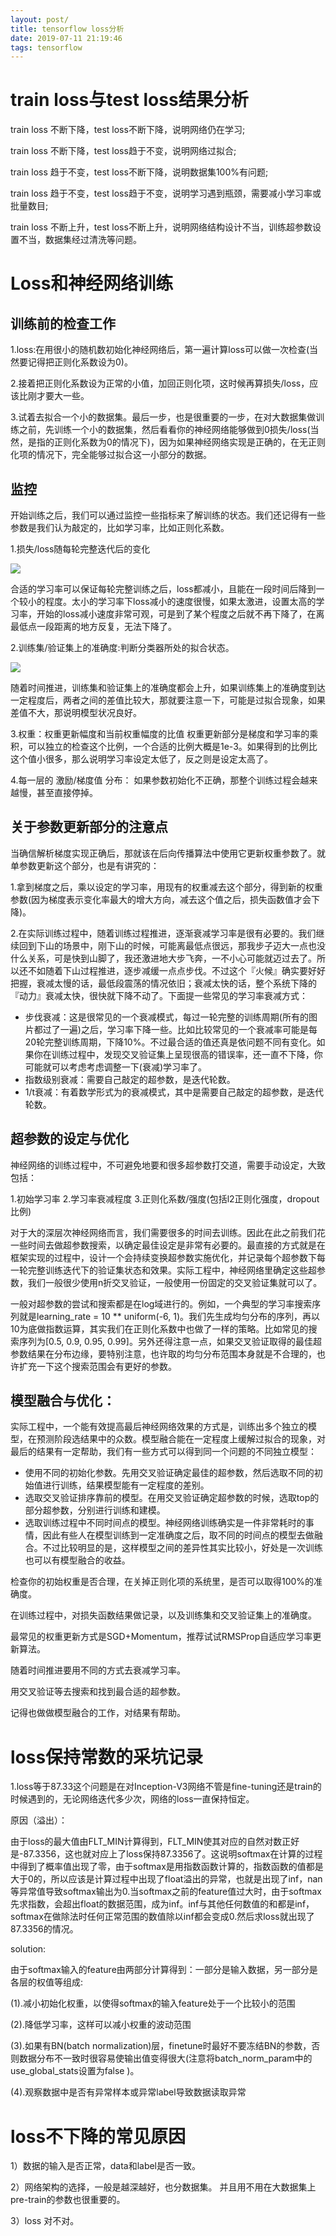 ```yaml
---
layout: post/
title: tensorflow loss分析
date: 2019-07-11 21:19:46
tags: tensorflow
---
```


# train loss与test loss结果分析

train loss 不断下降，test loss不断下降，说明网络仍在学习;

train loss 不断下降，test loss趋于不变，说明网络过拟合;

train loss 趋于不变，test loss不断下降，说明数据集100%有问题;

train loss 趋于不变，test loss趋于不变，说明学习遇到瓶颈，需要减小学习率或批量数目;

train loss 不断上升，test loss不断上升，说明网络结构设计不当，训练超参数设置不当，数据集经过清洗等问题。

# Loss和神经网络训练
## 训练前的检查工作
1.loss:在用很小的随机数初始化神经网络后，第一遍计算loss可以做一次检查(当然要记得把正则化系数设为0)。

2.接着把正则化系数设为正常的小值，加回正则化项，这时候再算损失/loss，应该比刚才要大一些。

3.试着去拟合一个小的数据集。最后一步，也是很重要的一步，在对大数据集做训练之前，先训练一个小的数据集，然后看看你的神经网络能够做到0损失/loss(当然，是指的正则化系数为0的情况下)，因为如果神经网络实现是正确的，在无正则化项的情况下，完全能够过拟合这一小部分的数据。
## 监控
开始训练之后，我们可以通过监控一些指标来了解训练的状态。我们还记得有一些参数是我们认为敲定的，比如学习率，比如正则化系数。

1.损失/loss随每轮完整迭代后的变化

![](/train-loss/1.JPG)

合适的学习率可以保证每轮完整训练之后，loss都减小，且能在一段时间后降到一个较小的程度。太小的学习率下loss减小的速度很慢，如果太激进，设置太高的学习率，开始的loss减小速度非常可观，可是到了某个程度之后就不再下降了，在离最低点一段距离的地方反复，无法下降了。

2.训练集/验证集上的准确度:判断分类器所处的拟合状态。

![](/train-loss/2.JPG)

随着时间推进，训练集和验证集上的准确度都会上升，如果训练集上的准确度到达一定程度后，两者之间的差值比较大，那就要注意一下，可能是过拟合现象，如果差值不大，那说明模型状况良好。

3.权重：权重更新幅度和当前权重幅度的比值
权重更新部分是梯度和学习率的乘积，可以独立的检查这个比例，一个合适的比例大概是1e-3。如果得到的比例比这个值小很多，那么说明学习率设定太低了，反之则是设定太高了。

4.每一层的 激励/梯度值 分布：
如果参数初始化不正确，那整个训练过程会越来越慢，甚至直接停掉。
## 关于参数更新部分的注意点
当确信解析梯度实现正确后，那就该在后向传播算法中使用它更新权重参数了。就单参数更新这个部分，也是有讲究的：

1.拿到梯度之后，乘以设定的学习率，用现有的权重减去这个部分，得到新的权重参数(因为梯度表示变化率最大的增大方向，减去这个值之后，损失函数值才会下降)。

2.在实际训练过程中，随着训练过程推进，逐渐衰减学习率是很有必要的。我们继续回到下山的场景中，刚下山的时候，可能离最低点很远，那我步子迈大一点也没什么关系，可是快到山脚了，我还激进地大步飞奔，一不小心可能就迈过去了。所以还不如随着下山过程推进，逐步减缓一点点步伐。不过这个『火候』确实要好好把握，衰减太慢的话，最低段震荡的情况依旧；衰减太快的话，整个系统下降的『动力』衰减太快，很快就下降不动了。下面提一些常见的学习率衰减方式：

* 步伐衰减：这是很常见的一个衰减模式，每过一轮完整的训练周期(所有的图片都过了一遍)之后，学习率下降一些。比如比较常见的一个衰减率可能是每20轮完整训练周期，下降10%。不过最合适的值还真是依问题不同有变化。如果你在训练过程中，发现交叉验证集上呈现很高的错误率，还一直不下降，你可能就可以考虑考虑调整一下(衰减)学习率了。
* 指数级别衰减：需要自己敲定的超参数，是迭代轮数。
* 1/t衰减：有着数学形式为的衰减模式，其中是需要自己敲定的超参数，是迭代轮数。

## 超参数的设定与优化
神经网络的训练过程中，不可避免地要和很多超参数打交道，需要手动设定，大致包括：

1.初始学习率
2.学习率衰减程度
3.正则化系数/强度(包括l2正则化强度，dropout比例)

对于大的深层次神经网络而言，我们需要很多的时间去训练。因此在此之前我们花一些时间去做超参数搜索，以确定最佳设定是非常有必要的。最直接的方式就是在框架实现的过程中，设计一个会持续变换超参数实施优化，并记录每个超参数下每一轮完整训练迭代下的验证集状态和效果。实际工程中，神经网络里确定这些超参数，我们一般很少使用n折交叉验证，一般使用一份固定的交叉验证集就可以了。

一般对超参数的尝试和搜索都是在log域进行的。例如，一个典型的学习率搜索序列就是learning_rate = 10 ** uniform(-6, 1)。我们先生成均匀分布的序列，再以10为底做指数运算，其实我们在正则化系数中也做了一样的策略。比如常见的搜索序列为[0.5, 0.9, 0.95, 0.99]。另外还得注意一点，如果交叉验证取得的最佳超参数结果在分布边缘，要特别注意，也许取的均匀分布范围本身就是不合理的，也许扩充一下这个搜索范围会有更好的参数。

## 模型融合与优化：
实际工程中，一个能有效提高最后神经网络效果的方式是，训练出多个独立的模型，在预测阶段选结果中的众数。模型融合能在一定程度上缓解过拟合的现象，对最后的结果有一定帮助，我们有一些方式可以得到同一个问题的不同独立模型：

* 使用不同的初始化参数。先用交叉验证确定最佳的超参数，然后选取不同的初始值进行训练，结果模型能有一定程度的差别。
* 选取交叉验证排序靠前的模型。在用交叉验证确定超参数的时候，选取top的部分超参数，分别进行训练和建模。
* 选取训练过程中不同时间点的模型。神经网络训练确实是一件非常耗时的事情，因此有些人在模型训练到一定准确度之后，取不同的时间点的模型去做融合。不过比较明显的是，这样模型之间的差异性其实比较小，好处是一次训练也可以有模型融合的收益。

检查你的初始权重是否合理，在关掉正则化项的系统里，是否可以取得100%的准确度。

在训练过程中，对损失函数结果做记录，以及训练集和交叉验证集上的准确度。

最常见的权重更新方式是SGD+Momentum，推荐试试RMSProp自适应学习率更新算法。

随着时间推进要用不同的方式去衰减学习率。

用交叉验证等去搜索和找到最合适的超参数。

记得也做做模型融合的工作，对结果有帮助。

# loss保持常数的采坑记录

1.loss等于87.33这个问题是在对Inception-V3网络不管是fine-tuning还是train的时候遇到的，无论网络迭代多少次，网络的loss一直保持恒定。

原因（溢出）：

由于loss的最大值由FLT_MIN计算得到，FLT_MIN使其对应的自然对数正好是-87.3356，这也就对应上了loss保持87.3356了。这说明softmax在计算的过程中得到了概率值出现了零，由于softmax是用指数函数计算的，指数函数的值都是大于0的，所以应该是计算过程中出现了float溢出的异常，也就是出现了inf，nan等异常值导致softmax输出为0.当softmax之前的feature值过大时，由于softmax先求指数，会超出float的数据范围，成为inf。inf与其他任何数值的和都是inf，softmax在做除法时任何正常范围的数值除以inf都会变成0.然后求loss就出现了87.3356的情况。

solution:

由于softmax输入的feature由两部分计算得到：一部分是输入数据，另一部分是各层的权值等组成:

(1).减小初始化权重，以使得softmax的输入feature处于一个比较小的范围

(2).降低学习率，这样可以减小权重的波动范围

(3).如果有BN(batch normalization)层，finetune时最好不要冻结BN的参数，否则数据分布不一致时很容易使输出值变得很大(注意将batch_norm_param中的use_global_stats设置为false )。

(4).观察数据中是否有异常样本或异常label导致数据读取异常

# loss不下降的常见原因

1）数据的输入是否正常，data和label是否一致。

2）网络架构的选择，一般是越深越好，也分数据集。 并且用不用在大数据集上pre-train的参数也很重要的。

3）loss 对不对。
